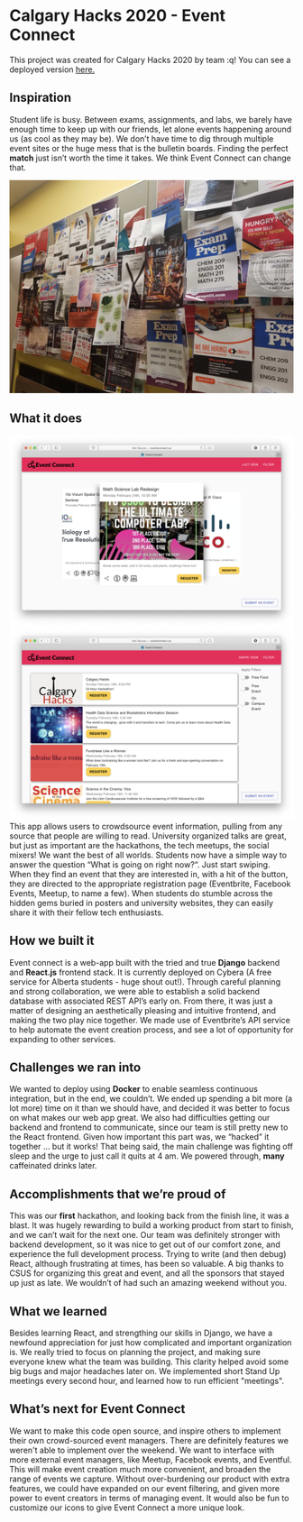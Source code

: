 # Calgary Hacks 2020 - Event Connect
This project was created for Calgary Hacks 2020 by team :q! You can see a deployed version [here.](http://www.eventconnect.ca/)

## Inspiration
Student life is busy. Between exams, assignments, and labs, we barely have enough time to keep up with our friends, let alone events happening around us (as cool as they may be). We don’t have time to dig through multiple event sites or the huge mess that is the bulletin boards. Finding the perfect **match** just isn’t worth the time it takes. We think Event Connect can change that.

![Bulletin Board](bulletin_board.jpg)


## What it does
![Screen Shot](screen_shot1.png)
![Another Screen Shot](screen_shot2.png)
This app allows users to crowdsource event information, pulling from any source that people are willing to read. University organized talks are great, but just as important are the hackathons, the tech meetups, the social mixers! We want the best of all worlds. Students now have a simple way to answer the question “What is going on right now?“. Just start swiping. When they find an event that they are interested in, with a hit of the button, they are directed to the appropriate registration page (Eventbrite, Facebook Events, Meetup, to name a few). When students do stumble across the hidden gems buried in posters and university websites, they can easily share it with their fellow tech enthusiasts.

## How we built it
Event connect is a web-app built with the tried and true **Django** backend and **React.js** frontend stack. It is currently deployed on Cybera (A free service for Alberta students - huge shout out!). Through careful planning and strong collaboration, we were able to establish a solid backend database with associated REST API’s early on. From there, it was just a matter of designing an aesthetically pleasing and intuitive frontend, and making the two play nice together. We made use of Eventbrite’s API service to help automate the event creation process, and see a lot of opportunity for expanding to other services.

## Challenges we ran into
We wanted to deploy using **Docker** to enable seamless continuous integration, but in the end, we couldn’t. We ended up spending a bit more (a lot more) time on it than we should have, and decided it was better to focus on what makes our web app great. We also had difficulties getting our backend and frontend to communicate, since our team is still pretty new to the React frontend. Given how important this part was, we “hacked” it together ... but it works! That being said, the main challenge was fighting off sleep and the urge to just call it quits at 4 am. We powered through, **many** caffeinated drinks later.

## Accomplishments that we’re proud of
This was our **first** hackathon, and looking back from the finish line, it was a blast. It was hugely rewarding to build a working product from start to finish, and we can’t wait for the next one. Our team was definitely stronger with backend development, so it was nice to get out of our comfort zone, and experience the full development process. Trying to write (and then debug) React, although frustrating at times, has been so valuable. A big thanks to CSUS for organizing this great and event, and all the sponsors that stayed up just as late. We wouldn’t of had such an amazing weekend without you.

## What we learned
Besides learning React, and strengthing our skills in Django, we have a newfound appreciation for just how complicated and important organization is. We really tried to focus on planning the project, and making sure everyone knew what the team was building. This clarity helped avoid some big bugs and major headaches later on. We implemented short Stand Up meetings every second hour, and learned how to run efficient "meetings". 

## What’s next for Event Connect
We want to make this code open source, and inspire others to implement their own crowd-sourced event managers. There are definitely features we weren't able to implement over the weekend. We want to interface with more external event managers, like Meetup, Facebook events, and Eventful. This will make event creation much more convenient, and broaden the range of events we capture. Without over-burdening our product with extra features, we could have expanded on our event filtering, and given more power to event creators in terms of managing event. It would also be fun to customize our icons to give Event Connect a more unique look.
